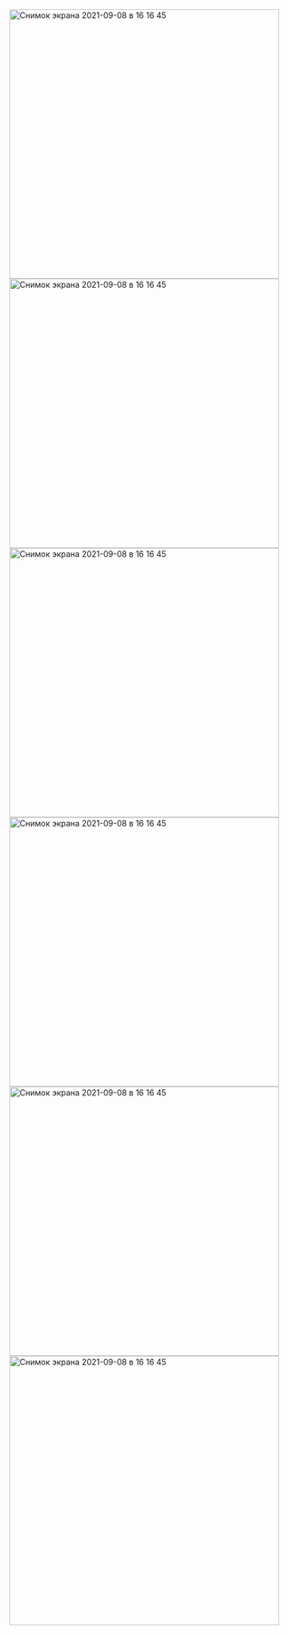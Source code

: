 <img width="476" alt="Снимок экрана 2021-09-08 в 16 16 45" src="https://user-images.githubusercontent.com/88253448/132516543-d5dde3db-254e-45b1-b8c6-06e41da30315.png">
<img width="476" alt="Снимок экрана 2021-09-08 в 16 16 45" src="https://user-images.githubusercontent.com/88253448/131753081-3a123eca-6bee-4cc4-9558-9e52e68dc8dd.png">
<img width="476" alt="Снимок экрана 2021-09-08 в 16 16 45" src="https://user-images.githubusercontent.com/88253448/131753087-9abe4a57-3b96-43e2-a495-d8b8df743507.png">
<img width="476" alt="Снимок экрана 2021-09-08 в 16 16 45" src="https://user-images.githubusercontent.com/88253448/131753087-9abe4a57-3b96-43e2-a495-d8b8df743507.png">
<img width="476" alt="Снимок экрана 2021-09-08 в 16 16 45" src="https://user-images.githubusercontent.com/88253448/131753089-1fdcee93-bf16-42ab-a2f2-88efeca9c229.png">
<img width="476" alt="Снимок экрана 2021-09-08 в 16 16 45" src="https://user-images.githubusercontent.com/88253448/131753091-a5ff7715-9239-493e-9100-f138944f6ce2.png">
